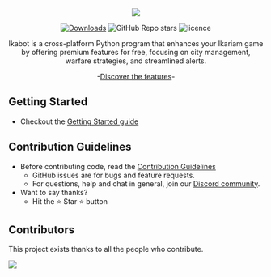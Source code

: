 <div align="center">
<img src="https://github.com/Ikabot-Collective/ikabot/assets/54487782/96f36fff-fac3-4c6f-aeae-db6ef0ddcc6b.png">

[![Downloads](https://static.pepy.tech/badge/ikabot)](https://pepy.tech/project/ikabot) ![GitHub Repo stars](https://img.shields.io/github/stars/Ikabot-Collective/ikabot?style=flat) ![licence](https://img.shields.io/github/license/Ikabot-Collective/ikabot?style=flat)

Ikabot is a cross-platform Python program that enhances your Ikariam game by offering premium features for free, focusing on city management, warfare strategies, and streamlined alerts.

-[Discover the features](https://github.com/Ikabot-Collective/ikabot/wiki/Features)- 
</div>

## Getting Started
- Checkout the [Getting Started guide](https://github.com/Ikabot-Collective/ikabot/wiki/Getting-Started)

## Contribution Guidelines

- Before contributing code, read the [Contribution Guidelines](.github/CONTRIBUTING.md)
  - GitHub issues are for bugs and feature requests.
  - For questions, help and chat in general, join our [Discord community](https://discord.gg/3hyxPRj).
- Want to say thanks?
  - Hit the :star: Star :star: button

## Contributors

This project exists thanks to all the people who contribute.

<a href="https://github.com/Ikabot-Collective/ikabot/graphs/contributors">
  <img src="https://contrib.rocks/image?repo=Ikabot-Collective/ikabot" />
</a>
